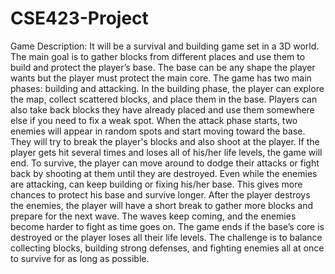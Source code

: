 # CSE423-Project
Game Description:
It will be  a survival and building game set in a 3D world. The main goal is to gather blocks from different places and use them to build and protect the player’s base. The base can be any shape the player wants but the player must protect the main core.
The game has two main phases: building and attacking. In the building phase, the player can explore the map, collect scattered blocks, and place them in the base. Players can also take back blocks they have already placed and use them somewhere else if you need to fix a weak spot.
When the attack phase starts, two enemies will appear in random spots and start moving toward the base. They will try to break the player's blocks and also shoot at the player. If the player gets hit several times and loses all of his/her life levels, the game will end. To survive, the player can move around to dodge their attacks or fight back by shooting at them until they are destroyed.
Even while the enemies are attacking, can keep building or fixing his/her base. This gives  more chances to protect his base and survive longer. After the player destroys the enemies, the player will have a short break to gather more blocks and prepare for the next wave.
The waves keep coming, and the enemies become harder to fight as time goes on. The game ends if the base’s core is destroyed or the player loses all their life levels. The challenge is to balance collecting blocks, building strong defenses, and fighting enemies all at once to survive for as long as possible.
 
